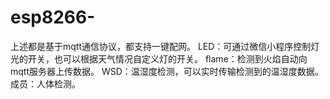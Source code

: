 # esp8266-
上述都是基于mqtt通信协议，都支持一键配网。
LED：可通过微信小程序控制灯光的开关，也可以根据天气情况自定义灯的开关。
flame：检测到火焰自动向mqtt服务器上传数据。
WSD：温湿度检测，可以实时传输检测到的温湿度数据。
成员：人体检测。
